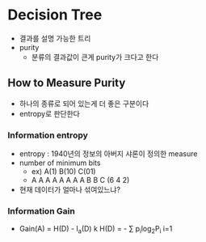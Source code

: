 # Decision Tree
- 결과를 설명 가능한 트리
- purity
  - 분류의 결과값이 큰게 purity가 크다고 한다
  
## How to Measure Purity
- 하나의 종류로 되어 있는게 더 좋은 구분이다
- entropy로 판단한다

### Information entropy
- entropy : 1940년의 정보의 아버지 샤론이 정의한 measure
- number of minimum bits
  - ex) A(1) B(10) C(01) 
  - A A A A A A A A B B C (6 4 2)
- 현재 데이터가 얼마나 섞여있느냐?  
  
### Information Gain


- Gain(A) = H(D) - I<sub>a</sub>(D)
         k
H(D) = - ∑ p<sub>i</sub>log<sub>2</sub>P<sub>i</sub>
        i=1
